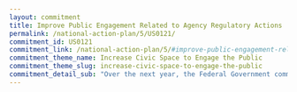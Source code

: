 ```yaml
---
layout: commitment
title: Improve Public Engagement Related to Agency Regulatory Actions
permalink: /national-action-plan/5/US0121/
commitment_id: US0121
commitment_link: /national-action-plan/5/#improve-public-engagement-related-to-agency-regulatory-actions
commitment_theme_name: Increase Civic Space to Engage the Public
commitment_theme_slug: increase-civic-space-to-engage-the-public
commitment_detail_sub: "Over the next year, the Federal Government commits to supporting greater community engagement in the rulemaking process, including through its efforts to modernize the regulatory review process, through tools, guidance, and other resources."
---
```



